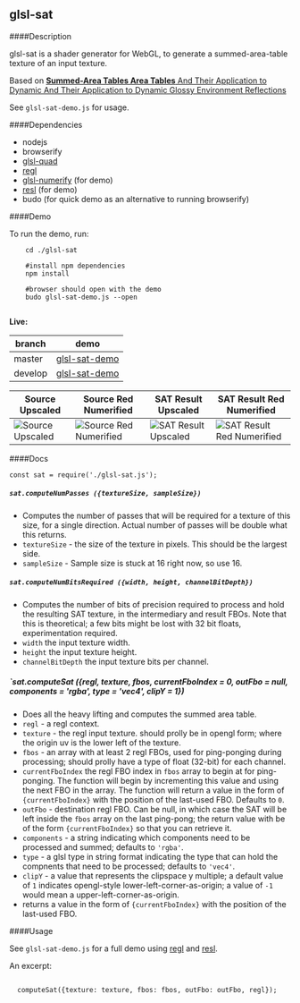
glsl-sat
---


####Description

glsl-sat is a shader generator for WebGL, to generate a summed-area-table texture of an input texture.

Based on [**Summed-Area Tables Area Tables** And Their Application to Dynamic And Their Application to
Dynamic Glossy Environment Reflections](http://amd-dev.wpengine.netdna-cdn.com/wordpress/media/2012/10/GDC2005_SATEnvironmentReflections.pdf)


See `glsl-sat-demo.js` for usage.

####Dependencies

* nodejs
* browserify
* [glsl-quad](https://github.com/realazthat/glsl-quad)
* [regl](https://github.com/mikolalysenko/regl)
* [glsl-numerify](https://github.com/realazthat/glsl-numerify) (for demo)
* [resl](https://github.com/mikolalysenko/resl) (for demo)
* budo (for quick demo as an alternative to running browserify) 


####Demo

To run the demo, run:

```
    cd ./glsl-sat
    
    #install npm dependencies
    npm install
    
    #browser should open with the demo
    budo glsl-sat-demo.js --open


```

**Live:**

branch | demo
-------|-------
master | [glsl-sat-demo](https://realazthat.github.io/glsl-sat/master/www/glsl-sat-demo/index.html)
develop | [glsl-sat-demo](https://realazthat.github.io/glsl-sat/develop/www/glsl-sat-demo/index.html)


 Source Upscaled | Source Red Numerified | SAT Result Upscaled | SAT Result Red Numerified
-----------------|-----------------------|---------------------|----------------------------
<img src="http://i.imgur.com/nhR71n4.png" alt="Source Upscaled"> | <img src="http://i.imgur.com/0iVMjng.png" alt="Source Red Numerified"> | <img src="http://i.imgur.com/4o4aEv9.png" alt="SAT Result Upscaled"> | <img src="http://i.imgur.com/f0eBldB.png" alt="SAT Result Red Numerified">



####Docs

```
const sat = require('./glsl-sat.js');
```

##### `sat.computeNumPasses ({textureSize, sampleSize})`

* Computes the number of passes that will be required for a texture of this size, for a single direction.
  Actual number of passes will be double what this returns.
* `textureSize` - the size of the texture in pixels. This should be the largest side.
* `sampleSize` - Sample size is stuck at 16 right now, so use 16.

##### `sat.computeNumBitsRequired ({width, height, channelBitDepth})`

* Computes the number of bits of precision required to process and hold the resulting SAT texture, in the
  intermediary and result FBOs. Note that this is theoretical; a few bits might be lost with 32 bit floats,
  experimentation required.
* `width` the input texture width.
* `height` the input texture height.
* `channelBitDepth` the input texture bits per channel.

##### `sat.computeSat ({regl, texture, fbos, currentFboIndex = 0, outFbo = null, components = 'rgba', type = 'vec4', clipY = 1})

* Does all the heavy lifting and computes the summed area table.
* `regl` - a regl context.
* `texture` - the regl input texture. should prolly be in opengl form; where the origin uv is the lower left of the texture.
* `fbos` - an array with at least 2 regl FBOs, used for ping-ponging during processing; should prolly have
           a type of float (32-bit) for each channel.
* `currentFboIndex` the regl FBO index in `fbos` array to begin at for ping-ponging. The function will begin by incrementing this
                    value and using the next FBO in the array. The function will return a value in the form of
                    `{currentFboIndex}` with the position of the last-used FBO. Defaults to `0`.
* `outFbo` - destination regl FBO. Can be null, in which case the SAT will be left inside the `fbos` array
             on the last ping-pong; the return value with be of the form `{currentFboIndex}` so that you
             can retrieve it.
* `components` - a string indicating which components need to be processed and summed; defaults to `'rgba'`.
* `type` - a glsl type in string format indicating the type that can hold the compnents that need to be processed; defaults to `'vec4'`.
* `clipY` - a value that represents the clipspace y multiple; a default value of `1` indicates opengl-style lower-left-corner-as-origin;
             a value of `-1` would mean a upper-left-corner-as-origin.
* returns a value in the form of `{currentFboIndex}` with the position of the last-used FBO.

####Usage

See `glsl-sat-demo.js` for a full demo using [regl](https://github.com/mikolalysenko/regl)
and [resl](https://github.com/mikolalysenko/resl).

An excerpt:

```

  computeSat({texture: texture, fbos: fbos, outFbo: outFbo, regl});



```


